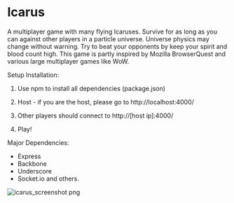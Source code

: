 Icarus
========

A multiplayer game with many flying Icaruses. Survive for as long as you can against other players in a particle universe. Universe physics may change without warning. Try to beat your opponents by keep your spirit and blood count high. This game is partly inspired by Mozilla BrowserQuest and various large multiplayer games like WoW.

Setup Installation:

1. Use npm to install all dependencies (package.json)

2. Host - if you are the host, please go to http://localhost:4000/

3. Other players should connect to http://[host ip]:4000/

4. Play!

Major Dependencies:
- Express
- Backbone
- Underscore
- Socket.io
and others.

![icarus_screenshot png](https://github.com/janewang/icarus/raw/master/public/images/icarus_screenshot.png)
